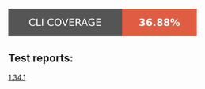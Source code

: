 <a href="cli_coverage.json"><img src="cli_coverage_badge.svg"></a><br/>
<h2>Test reports:</h2><p>
<a href="reports/1.34.1">1.34.1</a><br/>
